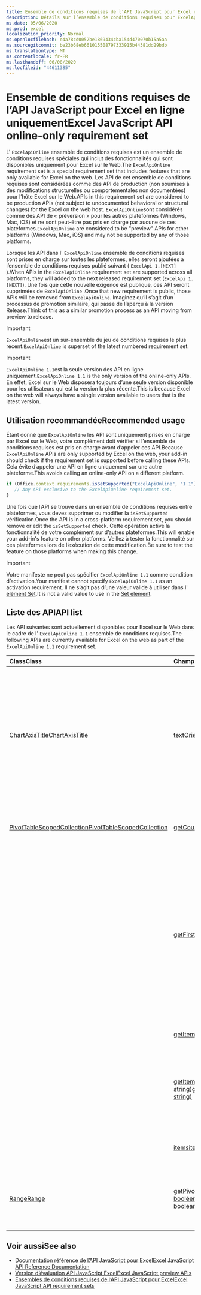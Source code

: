 ```yaml
---
title: Ensemble de conditions requises de l’API JavaScript pour Excel en ligne uniquement
description: Détails sur l’ensemble de conditions requises pour ExcelApiOnline
ms.date: 05/06/2020
ms.prod: excel
localization_priority: Normal
ms.openlocfilehash: e4a78cd0052be1869434cba154d470070b15a5aa
ms.sourcegitcommit: be23b68eb661015508797333915b44381dd29bdb
ms.translationtype: MT
ms.contentlocale: fr-FR
ms.lasthandoff: 06/08/2020
ms.locfileid: "44611385"
---
```

# <a name="excel-javascript-api-online-only-requirement-set"></a><span data-ttu-id="66795-103">Ensemble de conditions requises de l’API JavaScript pour Excel en ligne uniquement</span><span class="sxs-lookup"><span data-stu-id="66795-103">Excel JavaScript API online-only requirement set</span></span>

<span data-ttu-id="66795-104">L' `ExcelApiOnline` ensemble de conditions requises est un ensemble de conditions requises spéciales qui inclut des fonctionnalités qui sont disponibles uniquement pour Excel sur le Web.</span><span class="sxs-lookup"><span data-stu-id="66795-104">The `ExcelApiOnline` requirement set is a special requirement set that includes features that are only available for Excel on the web.</span></span> <span data-ttu-id="66795-105">Les API de cet ensemble de conditions requises sont considérées comme des API de production (non soumises à des modifications structurelles ou comportementales non documentées) pour l’hôte Excel sur le Web.</span><span class="sxs-lookup"><span data-stu-id="66795-105">APIs in this requirement set are considered to be production APIs (not subject to undocumented behavioral or structural changes) for the Excel on the web host.</span></span> <span data-ttu-id="66795-106">`ExcelApiOnline`sont considérés comme des API de « préversion » pour les autres plateformes (Windows, Mac, iOS) et ne sont peut-être pas pris en charge par aucune de ces plateformes.</span><span class="sxs-lookup"><span data-stu-id="66795-106">`ExcelApiOnline` are considered to be "preview" APIs for other platforms (Windows, Mac, iOS) and may not be supported by any of those platforms.</span></span>

<span data-ttu-id="66795-107">Lorsque les API dans l' `ExcelApiOnline` ensemble de conditions requises sont prises en charge sur toutes les plateformes, elles seront ajoutées à l’ensemble de conditions requises publié suivant ( `ExcelApi 1.[NEXT]` ).</span><span class="sxs-lookup"><span data-stu-id="66795-107">When APIs in the `ExcelApiOnline` requirement set are supported across all platforms, they will added to the next released requirement set (`ExcelApi 1.[NEXT]`).</span></span> <span data-ttu-id="66795-108">Une fois que cette nouvelle exigence est publique, ces API seront supprimées de `ExcelApiOnline` .</span><span class="sxs-lookup"><span data-stu-id="66795-108">Once that new requirement is public, those APIs will be removed from `ExcelApiOnline`.</span></span> <span data-ttu-id="66795-109">Imaginez qu’il s’agit d’un processus de promotion similaire, qui passe de l’aperçu à la version Release.</span><span class="sxs-lookup"><span data-stu-id="66795-109">Think of this as a similar promotion process as an API moving from preview to release.</span></span>

> [!IMPORTANT]
> <span data-ttu-id="66795-110">`ExcelApiOnline`est un sur-ensemble du jeu de conditions requises le plus récent.</span><span class="sxs-lookup"><span data-stu-id="66795-110">`ExcelApiOnline` is superset of the latest numbered requirement set.</span></span>

> [!IMPORTANT]
> <span data-ttu-id="66795-111">`ExcelApiOnline 1.1`est la seule version des API en ligne uniquement.</span><span class="sxs-lookup"><span data-stu-id="66795-111">`ExcelApiOnline 1.1` is the only version of the online-only APIs.</span></span> <span data-ttu-id="66795-112">En effet, Excel sur le Web disposera toujours d’une seule version disponible pour les utilisateurs qui est la version la plus récente.</span><span class="sxs-lookup"><span data-stu-id="66795-112">This is because Excel on the web will always have a single version available to users that is the latest version.</span></span>

## <a name="recommended-usage"></a><span data-ttu-id="66795-113">Utilisation recommandée</span><span class="sxs-lookup"><span data-stu-id="66795-113">Recommended usage</span></span>

<span data-ttu-id="66795-114">Étant donné que `ExcelApiOnline` les API sont uniquement prises en charge par Excel sur le Web, votre complément doit vérifier si l’ensemble de conditions requises est pris en charge avant d’appeler ces API.</span><span class="sxs-lookup"><span data-stu-id="66795-114">Because `ExcelApiOnline` APIs are only supported by Excel on the web, your add-in should check if the requirement set is supported before calling these APIs.</span></span> <span data-ttu-id="66795-115">Cela évite d’appeler une API en ligne uniquement sur une autre plateforme.</span><span class="sxs-lookup"><span data-stu-id="66795-115">This avoids calling an online-only API on a different platform.</span></span>

```js
if (Office.context.requirements.isSetSupported("ExcelApiOnline", "1.1")) {
   // Any API exclusive to the ExcelApiOnline requirement set.
}
```

<span data-ttu-id="66795-116">Une fois que l’API se trouve dans un ensemble de conditions requises entre plateformes, vous devez supprimer ou modifier la `isSetSupported` vérification.</span><span class="sxs-lookup"><span data-stu-id="66795-116">Once the API is in a cross-platform requirement set, you should remove or edit the `isSetSupported` check.</span></span> <span data-ttu-id="66795-117">Cette opération active la fonctionnalité de votre complément sur d’autres plateformes.</span><span class="sxs-lookup"><span data-stu-id="66795-117">This will enable your add-in's feature on other platforms.</span></span> <span data-ttu-id="66795-118">Veillez à tester la fonctionnalité sur ces plateformes lors de l’exécution de cette modification.</span><span class="sxs-lookup"><span data-stu-id="66795-118">Be sure to test the feature on those platforms when making this change.</span></span>

> [!IMPORTANT]
> <span data-ttu-id="66795-119">Votre manifeste ne peut pas spécifier `ExcelApiOnline 1.1` comme condition d’activation.</span><span class="sxs-lookup"><span data-stu-id="66795-119">Your manifest cannot specify `ExcelApiOnline 1.1` as an activation requirement.</span></span> <span data-ttu-id="66795-120">Il ne s’agit pas d’une valeur valide à utiliser dans l' [élément Set](../manifest/set.md).</span><span class="sxs-lookup"><span data-stu-id="66795-120">It is not a valid value to use in the [Set element](../manifest/set.md).</span></span>

## <a name="api-list"></a><span data-ttu-id="66795-121">Liste des API</span><span class="sxs-lookup"><span data-stu-id="66795-121">API list</span></span>

<span data-ttu-id="66795-122">Les API suivantes sont actuellement disponibles pour Excel sur le Web dans le cadre de l' `ExcelApiOnline 1.1` ensemble de conditions requises.</span><span class="sxs-lookup"><span data-stu-id="66795-122">The following APIs are currently available for Excel on the web as part of the `ExcelApiOnline 1.1` requirement set.</span></span>

| <span data-ttu-id="66795-123">Class</span><span class="sxs-lookup"><span data-stu-id="66795-123">Class</span></span> | <span data-ttu-id="66795-124">Champs</span><span class="sxs-lookup"><span data-stu-id="66795-124">Fields</span></span> | <span data-ttu-id="66795-125">Description</span><span class="sxs-lookup"><span data-stu-id="66795-125">Description</span></span> |
|:---|:---|:---|
|[<span data-ttu-id="66795-126">ChartAxisTitle</span><span class="sxs-lookup"><span data-stu-id="66795-126">ChartAxisTitle</span></span>](/javascript/api/excel/excel.chartaxistitle)|[<span data-ttu-id="66795-127">textOrientation</span><span class="sxs-lookup"><span data-stu-id="66795-127">textOrientation</span></span>](/javascript/api/excel/excel.chartaxistitle#textorientation)|<span data-ttu-id="66795-128">Cette énumération spécifie l’angle auquel le texte est orienté pour le titre de l’axe du graphique.</span><span class="sxs-lookup"><span data-stu-id="66795-128">Specifies the angle to which the text is oriented for the chart axis title.</span></span> <span data-ttu-id="66795-129">La valeur doit être un entier compris entre-90 et 90 ou l’entier 180 pour le texte orienté verticalement.</span><span class="sxs-lookup"><span data-stu-id="66795-129">The value should either be an integer from -90 to 90 or the integer 180 for vertically-oriented text.</span></span>|
|[<span data-ttu-id="66795-130">PivotTableScopedCollection</span><span class="sxs-lookup"><span data-stu-id="66795-130">PivotTableScopedCollection</span></span>](/javascript/api/excel/excel.pivottablescopedcollection)|[<span data-ttu-id="66795-131">getCount()</span><span class="sxs-lookup"><span data-stu-id="66795-131">getCount()</span></span>](/javascript/api/excel/excel.pivottablescopedcollection#getcount--)|<span data-ttu-id="66795-132">Obtient le nombre de tableaux croisés dynamiques dans la collection.</span><span class="sxs-lookup"><span data-stu-id="66795-132">Gets the number of PivotTables in the collection.</span></span>|
||[<span data-ttu-id="66795-133">getFirst()</span><span class="sxs-lookup"><span data-stu-id="66795-133">getFirst()</span></span>](/javascript/api/excel/excel.pivottablescopedcollection#getfirst--)|<span data-ttu-id="66795-134">Obtient le premier tableau croisé dynamique de la collection.</span><span class="sxs-lookup"><span data-stu-id="66795-134">Gets the first PivotTable in the collection.</span></span> <span data-ttu-id="66795-135">Les tableaux croisés dynamiques de la collection sont triés de haut en bas et de gauche à droite, de sorte que le tableau supérieur gauche est le premier tableau croisé dynamique de la collection.</span><span class="sxs-lookup"><span data-stu-id="66795-135">The PivotTables in the collection are sorted top to bottom and left to right, such that top-left table is the first PivotTable in the collection.</span></span>|
||[<span data-ttu-id="66795-136">getItem(key: string)</span><span class="sxs-lookup"><span data-stu-id="66795-136">getItem(key: string)</span></span>](/javascript/api/excel/excel.pivottablescopedcollection#getitem-key-)|<span data-ttu-id="66795-137">Obtient un tableau croisé dynamique par nom.</span><span class="sxs-lookup"><span data-stu-id="66795-137">Gets a PivotTable by name.</span></span>|
||[<span data-ttu-id="66795-138">getItemOrNullObject(name: string)</span><span class="sxs-lookup"><span data-stu-id="66795-138">getItemOrNullObject(name: string)</span></span>](/javascript/api/excel/excel.pivottablescopedcollection#getitemornullobject-name-)|<span data-ttu-id="66795-139">Extrait un tableau croisé dynamique par nom.</span><span class="sxs-lookup"><span data-stu-id="66795-139">Gets a PivotTable by name.</span></span> <span data-ttu-id="66795-140">Si le tableau croisé dynamique n’existe pas, renvoie un objet null.</span><span class="sxs-lookup"><span data-stu-id="66795-140">If the PivotTable does not exist, will return a null object.</span></span>|
||[<span data-ttu-id="66795-141">items</span><span class="sxs-lookup"><span data-stu-id="66795-141">items</span></span>](/javascript/api/excel/excel.pivottablescopedcollection#items)|<span data-ttu-id="66795-142">Obtient l’élément enfant chargé dans cette collection de sites.</span><span class="sxs-lookup"><span data-stu-id="66795-142">Gets the loaded child items in this collection.</span></span>|
|[<span data-ttu-id="66795-143">Range</span><span class="sxs-lookup"><span data-stu-id="66795-143">Range</span></span>](/javascript/api/excel/excel.range)|[<span data-ttu-id="66795-144">getPivotTables (fullyContained ?: booléen)</span><span class="sxs-lookup"><span data-stu-id="66795-144">getPivotTables(fullyContained?: boolean)</span></span>](/javascript/api/excel/excel.range#getpivottables-fullycontained-)|<span data-ttu-id="66795-145">Obtient une collection d’étendues de tableaux croisés dynamiques qui se chevauchent avec la plage.</span><span class="sxs-lookup"><span data-stu-id="66795-145">Gets a scoped collection of PivotTables that overlap with the range.</span></span>|

## <a name="see-also"></a><span data-ttu-id="66795-146">Voir aussi</span><span class="sxs-lookup"><span data-stu-id="66795-146">See also</span></span>

- [<span data-ttu-id="66795-147">Documentation référence de l’API JavaScript pour Excel</span><span class="sxs-lookup"><span data-stu-id="66795-147">Excel JavaScript API Reference Documentation</span></span>](/javascript/api/excel?view=excel-js-online)
- [<span data-ttu-id="66795-148">Version d’évaluation API JavaScript Excel</span><span class="sxs-lookup"><span data-stu-id="66795-148">Excel JavaScript preview APIs</span></span>](./excel-preview-apis.md)
- [<span data-ttu-id="66795-149">Ensembles de conditions requises de l’API JavaScript pour Excel</span><span class="sxs-lookup"><span data-stu-id="66795-149">Excel JavaScript API requirement sets</span></span>](./excel-api-requirement-sets.md)